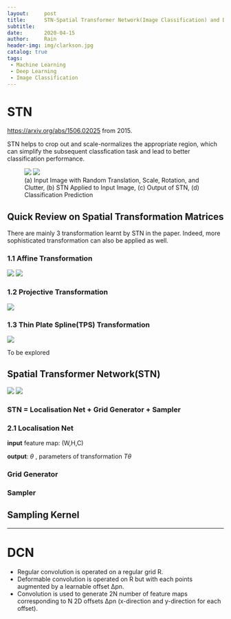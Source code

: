 ```yaml
---
layout:     post
title:      STN-Spatial Transformer Network(Image Classification) and Deformable Convolution Networks
subtitle:   
date:       2020-04-15
author:     Rain
header-img: img/clarkson.jpg
catalog: true
tags:    
 - Machine Learning
 - Deep Learning
 - Image Classification
---
```

# STN
https://arxiv.org/abs/1506.02025 from 2015.

STN helps to crop out and scale-normalizes the appropriate region, which can simplify the subsequent classfication task and lead to better classification performance.
<figure>
<img src='https://miro.medium.com/max/1200/1*P_nv_a_Q3LqM9d10XGE3TQ.gif'>
<img src='https://miro.medium.com/max/800/1*aXLFdbEMmRi9-bLQ7he3HQ.png' >
<figcaption>(a) Input Image with Random Translation, Scale, Rotation, and Clutter, (b) STN Applied to Input Image, (c) Output of STN, (d) Classification Prediction</figcaption></figure>

## Quick Review on Spatial Transformation Matrices
There are mainly 3 transformation learnt by STN in the paper. Indeed, more sophisticated transformation can also be applied as well.

### 1.1 Affine Transformation
<img src='https://miro.medium.com/max/944/0*HSmVuVGX7XLv-nol.png'>

<img src='https://miro.medium.com/max/1400/0*eUmX_xK2ixt4Lq4_.png'>

### 1.2 Projective Transformation
<img src='https://miro.medium.com/max/1400/1*07ai6mvHOBKyIhedj5YwHg.png'>


### 1.3 Thin Plate Spline(TPS) Transformation

<img src='https://miro.medium.com/max/1400/1*yBeuq1ViVf4McTHonosusQ.png'>

To be explored

## Spatial Transformer Network(STN)

<img src='https://miro.medium.com/max/1400/1*Nkp0wGEurUuYPmqPR0WgpA.png'>
<img src='https://miro.medium.com/max/1400/1*8rZf6SVPROUPRX4USI0oXw.png'>

### **STN = Localisation Net + Grid Generator + Sampler**

### 2.1 Localisation Net

**input** feature map: (W,H,C)

**output**: $\theta$ , parameters of transformation $T\theta$

### Grid Generator
### Sampler


## Sampling Kernel


<hr>

# **DCN**

 - Regular convolution is operated on a regular grid R.
 - Deformable convolution is operated on R but with each points augmented by a learnable offset ∆pn.
 - Convolution is used to generate 2N number of feature maps corresponding to N 2D offsets ∆pn (x-direction and y-direction for each offset).

